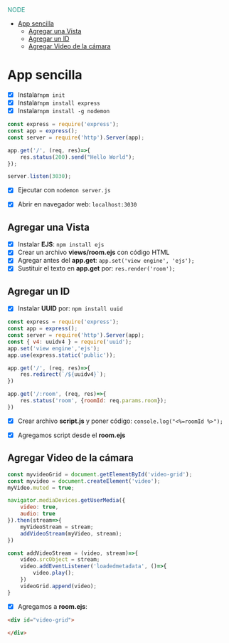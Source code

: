 <div style="color:#2a9d8f">NODE</div>

- [App sencilla](#app-sencilla)
  - [Agregar una Vista](#agregar-una-vista)
  - [Agregar un ID](#agregar-un-id)
  - [Agregar Video de la cámara](#agregar-video-de-la-cámara)

# App sencilla

- [x] Instalar```npm init```
- [x] Instalar```npm install express```
- [x] Instalar```npm install -g nodemon```

```javascript
const express = require('express');
const app = express();
const server = require('http').Server(app);

app.get('/', (req, res)=>{
    res.status(200).send("Hello World");
});

server.listen(3030);
```
- [x] Ejecutar con ```nodemon server.js```
- [x] Abrir en navegador web: ```localhost:3030```


## Agregar una Vista

- [x] Instalar __EJS__: ```npm install ejs```
- [x] Crear un archivo __views/room.ejs__ con código HTML
- [x] Agregar antes del __app.get__: ```app.set('view engine', 'ejs');```
- [x] Sustituir el texto en __app.get__ por: ```res.render('room');```

## Agregar un ID

- [x] Instalar __UUID__ por: ```npm install uuid```

```javascript
const express = require('express');
const app = express();
const server = require('http').Server(app);
const { v4: uuidv4 } = require('uuid');
app.set('view engine','ejs');
app.use(express.static('public'));

app.get('/', (req, res)=>{
    res.redirect(`/${uuidv4}`);
})

app.get('/:room', (req, res)=>{
    res.status('room', {roomId: req.params.room});
})
```
- [x] Crear archivo __script.js__ y poner código: ```console.log("<%=roomId %>");```
- [x] Agregamos script desde el __room.ejs__


## Agregar Video de la cámara

```javascript
const myvideoGrid = document.getElementById('video-grid');
const myvideo = document.createElement('video');
myVideo.muted = true;

navigator.mediaDevices.getUserMedia({
    video: true,
    audio: true
}).then(stream=>{
    myVideoStream = stream;
    addVideoStream(myVideo, stream);
})

const addVideoStream = (video, stream)=>{
    video.srcObject = stream;
    video.addEventListener('loadedmetadata', ()=>{
        video.play();
    })
    videoGrid.append(video);
}
```
- [x] Agregamos a __room.ejs__: 

```html
<div id="video-grid">

</div>
```



```
```






































